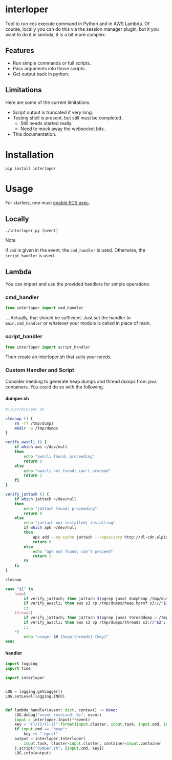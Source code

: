 # interloper

Tool to run ecs execute command in Python and in AWS Lambda. Of course, locally you can do this via the session manager plugin, but it you want to do it in lambda, it is a bit more complex.

## Features

- Run simple commands or full scripts.
- Pass arguments into those scripts.
- Get output back in python.

## Limitations

Here are some of the current limitations.

- Script output is truncated if very long.
- Testing shell is present, but still must be completed.
    + Still needs started really.
    + Need to mock away the websocket bits.
- This documentation.

# Installation

    pip install interloper

# Usage

For starters, one must [enable ECS exec](https://docs.aws.amazon.com/AmazonECS/latest/developerguide/ecs-exec.html#ecs-exec-enabling-and-using).

## Locally

    ./interloper.py [event]

> [!note]
> If `cmd` is given in the event, the `cmd_handler` is used.
> Otherwise, the `script_handler` is used.

## Lambda

You can import and use the provided handlers for simple operations.

### cmd_handler

``` python
from interloper import cmd_handler
```

... Actually, that should be sufficient. Just set the handler to `main.cmd_handler` or whatever your module is called in place of main.

### script_handler

``` python
from interloper import script_handler
```

Then create an interloper.sh that suits your needs.

### Custom Handler and Script

Consider needing to generate heap dumps and thread dumps from java containers. You could do so with the following.

#### dumper.sh

``` sh
#!/usr/bin/env sh

cleanup () {
    rm -rf /tmp/dumps
    mkdir -p /tmp/dumps
}

verify_awscli () {
    if which aws >/dev/null
    then
        echo "awscli found; proceeding"
        return 0
    else
        echo "awscli not found; can't proceed"
        return 1
    fi
}

verify_jattach () {
    if which jattach >/dev/null
    then
        echo "jattach found; proceeding"
        return 0
    else
        echo "jattach not installed; installing"
        if which apk >/dev/null
        then
            apk add --no-cache jattach --repository http://dl-cdn.alpinelinux.org/alpine/edge/community/
            return 0
        else
            echo "apk not found; can't proceed"
            return 1
        fi
    fi
}

cleanup

case "$1" in
    heap)
        if verify_jattach; then jattach $(pgrep java) dumpheap /tmp/dumps/heap.hprof; fi
        if verify_awscli; then aws s3 cp /tmp/dumps/heap.hprof s3://"$2"; fi
        ;;
    threads)
        if verify_jattach; then jattach $(pgrep java) threaddump > /tmp/dumps/threads; fi
        if verify_awscli; then aws s3 cp /tmp/dumps/threads s3://"$2"; fi
        ;;
    *)
        echo "usage: $0 {heap|threads} {key}"
esac
```

#### handler

``` python
import logging
import time

import interloper


LOG = logging.getLogger()
LOG.setLevel(logging.INFO)


def lambda_handler(event: dict, context) -> None:
    LOG.debug("event received: %s", event)
    input = interloper.Input(**event)
    key = "{}/{}/{}-{}".format(input.cluster, input.task, input.cmd, int(time.time()))
    if input.cmd == "heap":
        key += ".hprof"
    output = interloper.Interloper(
        input.task, cluster=input.cluster, container=input.container
    ).script("dumper.sh", [input.cmd, key])
    LOG.info(output)
```
